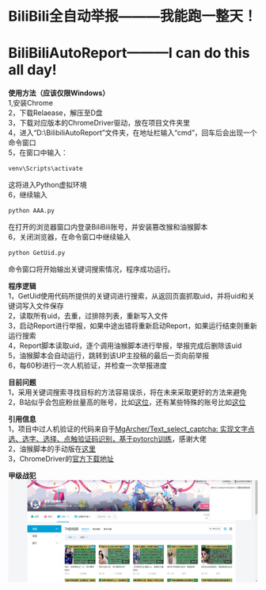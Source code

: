 # BiliBili全自动举报———我能跑一整天！  
# BiliBiliAutoReport———I can do this all day!  


**使用方法（应该仅限Windows）**  
1,安装Chrome  
2，下载Relaease，解压至D盘  
3，下载对应版本的ChromeDriver驱动，放在项目文件夹里  
4，进入“D:\BilibiliAutoReport”文件夹，在地址栏输入“cmd”，回车后会出现一个命令窗口  
5，在窗口中输入：  
```cmd
venv\Scripts\activate
```
这将进入Python虚拟环境  
6，继续输入  
```cmd
python AAA.py
```
在打开的浏览器窗口内登录BiliBili账号，并安装篡改猴和油猴脚本  
6，关闭浏览器，在命令窗口中继续输入  
```cmd
python GetUid.py
```
命令窗口将开始输出关键词搜索情况，程序成功运行。  

**程序逻辑**   
1，GetUid使用代码所提供的关键词进行搜索，从返回页面抓取uid，并将uid和关键词写入文件保存  
2，读取所有uid，去重，过排除列表，重新写入文件  
3，启动Report进行举报，如果中途出错将重新启动Report，如果运行结束则重新运行搜索  
4，Report脚本读取uid，逐个调用油猴脚本进行举报，举报完成后删除该uid  
5，油猴脚本会自动运行，跳转到该UP主投稿的最后一页向前举报  
6，每60秒进行一次人机验证，并检查一次举报进度  
  
**目前问题**  
1，采用关键词搜索寻找目标的方法容易误杀，将在未来采取更好的方法来避免  
2，B站似乎会包庇粉丝量高的账号，比如[这位](https://space.bilibili.com/452078996/video)，还有某些特殊的账号比如[这位](https://space.bilibili.com/3546674746100411/video)  


**引用信息**  
1，项目中过人机验证的代码来自于[MgArcher/Text_select_captcha: 实现文字点选、选字、选择、点触验证码识别，基于pytorch训练](https://github.com/MgArcher/Text_select_captcha/)，感谢大佬  
2，油猴脚本的手动版在[这里](https://greasyfork.org/zh-CN/scripts/497079-bilibili%E7%A8%BF%E4%BB%B6%E6%89%B9%E9%87%8F%E4%B8%BE%E6%8A%A5)  
3，ChromeDriver的[官方下载地址](https://developer.chrome.com/docs/chromedriver?hl=zh-cn)  


  
**甲级战犯**  
![3546674746100411](/逆天账号截图/3546674746100411.png "3546674746100411")
